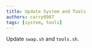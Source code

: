 ```yaml
---
title: Update System and Tools
authors: carry0987
tags: [system, tools]
---
```


<!-- truncate -->

Update `swap.sh` and `tools.sh`.
